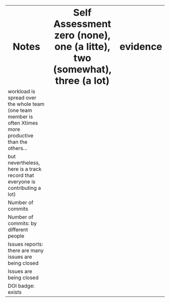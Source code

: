 <table border="0">
 <tr>
    <th><b style="font-size:30px">Notes</b></th>
    <th><b style="font-size:30px">Self Assessment zero (none), one (a litte), two (somewhat), three (a lot)</b></th>
    <th><b style="font-size:30px">evidence</b></th>
 </tr>
 <tr>
    <td>workload is spread over the whole team (one team member is often Xtimes more productive than the others...</td>
    <td></td>
    <td></td>
 </tr>
  <tr>
    <td>but nevertheless, here is a track record that everyone is contributing a lot)</td>
    <td></td>
    <td></td>
 </tr>
  <tr>
    <td>Number of commits</td>
    <td></td>
    <td></td>
 </tr>
  <tr>
    <td>Number of commits: by different people</td>
    <td></td>
    <td></td>
 </tr>
  <tr>
    <td>Issues reports: there are many issues are being closed</td>
    <td></td>
    <td></td>
  </tr>
  <tr>
    <td>Issues are being closed</td>
    <td></td>
    <td></td>
  </tr>  
  <tr>
    <td>DOI badge: exists</td>
    <td></td>
    <td></td>
 </tr>
</table>
